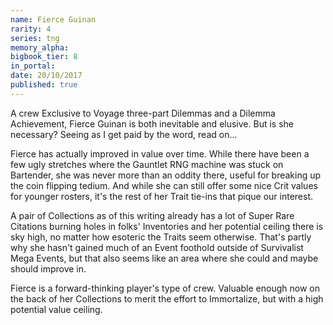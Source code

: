 ```yaml
---
name: Fierce Guinan
rarity: 4
series: tng
memory_alpha:
bigbook_tier: 8
in_portal:
date: 20/10/2017
published: true
---
```


A crew Exclusive to Voyage three-part Dilemmas and a Dilemma Achievement, Fierce Guinan is both inevitable and elusive. But is she necessary? Seeing as I get paid by the word, read on...

Fierce has actually improved in value over time. While there have been a few ugly stretches where the Gauntlet RNG machine was stuck on Bartender, she was never more than an oddity there, useful for breaking up the coin flipping tedium. And while she can still offer some nice Crit values for younger rosters, it's the rest of her Trait tie-ins that pique our interest.

A pair of Collections as of this writing already has a lot of Super Rare Citations burning holes in folks' Inventories and her potential ceiling there is sky high, no matter how esoteric the Traits seem otherwise. That's partly why she hasn't gained much of an Event foothold outside of Survivalist Mega Events, but that also seems like an area where she could and maybe should improve in.

Fierce is a forward-thinking player's type of crew. Valuable enough now on the back of her Collections to merit the effort to Immortalize, but with a high potential value ceiling.
